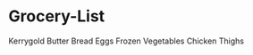# Grocery-List
<!DOCTYPE html>
<html>
  <head>
		<title> Grocery List</title>
	</head>
	<body>
		Kerrygold Butter
		Bread
		Eggs
		Frozen Vegetables
		Chicken Thighs
	</body>
	</html>
	
